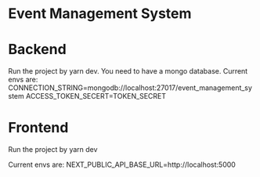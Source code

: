 # Event Management System

# Backend
Run the project by yarn dev.
You need to have a mongo database.
Current envs are: 
CONNECTION_STRING=mongodb://localhost:27017/event_management_system
ACCESS_TOKEN_SECERT=TOKEN_SECRET

# Frontend
Run the project by yarn dev

Current envs are: 
NEXT_PUBLIC_API_BASE_URL=http://localhost:5000
